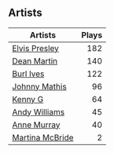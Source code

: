## Artists
Artists | Plays 
----- | -----: 
[Elvis Presley](/artists/elvis-presley-1014) | 182
[Dean Martin](/artists/dean-martin-6555) | 140
[Burl Ives](/artists/burl-ives-1117) | 122
[Johnny Mathis](/artists/johnny-mathis-14581) | 96
[Kenny G](/artists/kenny-g-7789) | 64
[Andy Williams](/artists/andy-williams-16425) | 45
[Anne Murray](/artists/anne-murray-28649) | 40
[Martina McBride](/artists/martina-mcbride-35319) | 2

